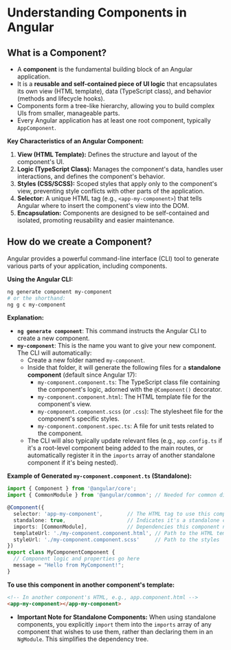 # Understanding Components in Angular

## What is a Component?

*   A **component** is the fundamental building block of an Angular application.
*   It is a **reusable and self-contained piece of UI logic** that encapsulates its own view (HTML template), data (TypeScript class), and behavior (methods and lifecycle hooks).
*   Components form a tree-like hierarchy, allowing you to build complex UIs from smaller, manageable parts.
*   Every Angular application has at least one root component, typically `AppComponent`.

**Key Characteristics of an Angular Component:**

1.  **View (HTML Template):** Defines the structure and layout of the component's UI.
2.  **Logic (TypeScript Class):** Manages the component's data, handles user interactions, and defines the component's behavior.
3.  **Styles (CSS/SCSS):** Scoped styles that apply only to the component's view, preventing style conflicts with other parts of the application.
4.  **Selector:** A unique HTML tag (e.g., `<app-my-component>`) that tells Angular where to insert the component's view into the DOM.
5.  **Encapsulation:** Components are designed to be self-contained and isolated, promoting reusability and easier maintenance.

## How do we create a Component?

Angular provides a powerful command-line interface (CLI) tool to generate various parts of your application, including components.

**Using the Angular CLI:**

```bash
ng generate component my-component
# or the shorthand:
ng g c my-component
```

**Explanation:**

*   **`ng generate component`**: This command instructs the Angular CLI to create a new component.
*   **`my-component`**: This is the name you want to give your new component. The CLI will automatically:
    *   Create a new folder named `my-component`.
    *   Inside that folder, it will generate the following files for a **standalone component** (default since Angular 17):
        *   `my-component.component.ts`: The TypeScript class file containing the component's logic, adorned with the `@Component()` decorator.
        *   `my-component.component.html`: The HTML template file for the component's view.
        *   `my-component.component.scss` (or `.css`): The stylesheet file for the component's specific styles.
        *   `my-component.component.spec.ts`: A file for unit tests related to the component.
    *   The CLI will also typically update relevant files (e.g., `app.config.ts` if it's a root-level component being added to the main routes, or automatically register it in the `imports` array of another standalone component if it's being nested).

**Example of Generated `my-component.component.ts` (Standalone):**

```typescript
import { Component } from '@angular/core';
import { CommonModule } from '@angular/common'; // Needed for common directives like ngIf, ngFor

@Component({
  selector: 'app-my-component',        // The HTML tag to use this component
  standalone: true,                    // Indicates it's a standalone component
  imports: [CommonModule],             // Dependencies this component needs
  templateUrl: './my-component.component.html', // Path to the HTML template
  styleUrl: './my-component.component.scss'     // Path to the styles
})
export class MyComponentComponent {
  // Component logic and properties go here
  message = "Hello from MyComponent!";
}
```

**To use this component in another component's template:**

```html
<!-- In another component's HTML, e.g., app.component.html -->
<app-my-component></app-my-component>
```
*   **Important Note for Standalone Components:** When using standalone components, you explicitly `import` them into the `imports` array of any component that wishes to use them, rather than declaring them in an `NgModule`. This simplifies the dependency tree.